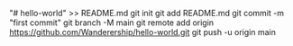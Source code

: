 "# hello-world"  >>  README.md 
git init
git add README.md
git commit  -m  "first commit"
git branch  -M  main
git remote  add origin https://github.com/Wanderership/hello-world.git
git push -u origin main
